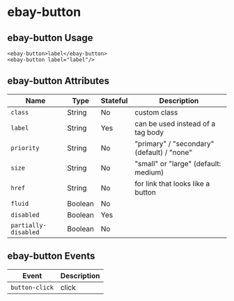 # ebay-button

## ebay-button Usage

```marko
<ebay-button>label</ebay-button>
<ebay-button label="label"/>
```

## ebay-button Attributes

Name | Type | Stateful | Description
--- | --- | --- | ---
`class` | String | No | custom class
`label` | String | Yes | can be used instead of a tag body
`priority` | String | No | "primary" / "secondary" (default) / "none"
`size` | String | No | "small" or "large" (default: medium)
`href` | String | No | for link that looks like a button
`fluid` | Boolean | No |
`disabled` | Boolean | Yes |
`partially-disabled` | Boolean | No

## ebay-button Events

Event | Description
--- | ---
`button-click` | click
